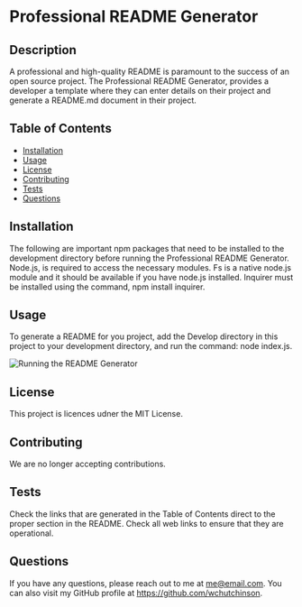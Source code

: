 # Professional README Generator

## Description
A professional and high-quality README is paramount to the success of an open source project. The Professional README Generator, provides a developer a template where they can enter details on their project and generate a README.md document in their project.

## Table of Contents
  * [Installation](#installation)
  * [Usage](#usage)
  * [License](#license)
  * [Contributing](#contributing)
  * [Tests](#tests)
  * [Questions](#questions)

## Installation
The following are important npm packages that need to be installed to the development directory before running the Professional README Generator. Node.js, is required to access the necessary modules. Fs is a native node.js module and it should be available if you have node.js installed. Inquirer must be installed using the command, npm install inquirer. 

## Usage
To generate a README for you project, add the Develop directory in this project to your development directory, and run the command: node index.js.


![Running the README Generator](./images/Running-README-Generator.gif)

## License
This project is licences udner the MIT License.

## Contributing
We are no longer accepting contributions.

## Tests 
Check the links that are generated in the Table of Contents direct to the proper section in the README. Check all web links to ensure that they are operational.

## Questions
If you have any questions, please reach out to me at me@email.com. You can also visit my GitHub profile at https://github.com/wchutchinson. 